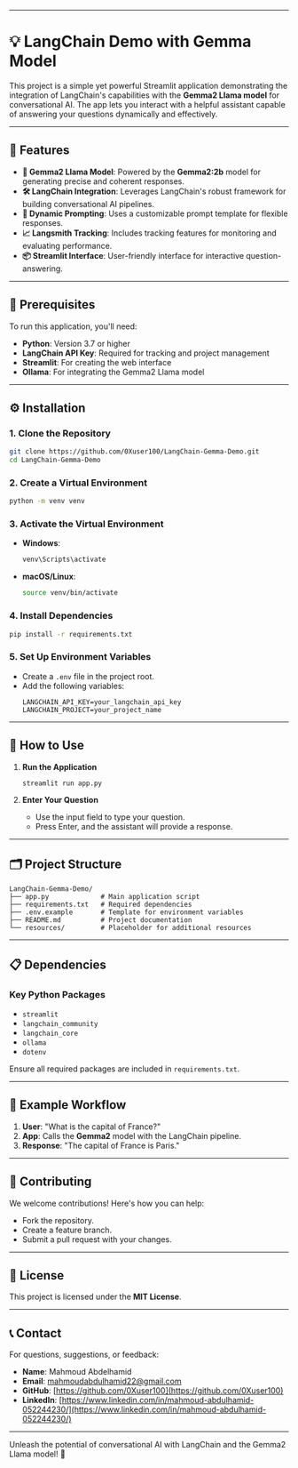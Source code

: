 
---

# 💡 LangChain Demo with Gemma Model

This project is a simple yet powerful Streamlit application demonstrating the integration of LangChain's capabilities with the **Gemma2 Llama model** for conversational AI. The app lets you interact with a helpful assistant capable of answering your questions dynamically and effectively.

---

## 🌟 Features
- **🚀 Gemma2 Llama Model**: Powered by the **Gemma2:2b** model for generating precise and coherent responses.
- **🛠️ LangChain Integration**: Leverages LangChain's robust framework for building conversational AI pipelines.
- **🎯 Dynamic Prompting**: Uses a customizable prompt template for flexible responses.
- **📈 Langsmith Tracking**: Includes tracking features for monitoring and evaluating performance.
- **📦 Streamlit Interface**: User-friendly interface for interactive question-answering.

---

## 🔧 Prerequisites

To run this application, you'll need:
- **Python**: Version 3.7 or higher
- **LangChain API Key**: Required for tracking and project management
- **Streamlit**: For creating the web interface
- **Ollama**: For integrating the Gemma2 Llama model

---

## ⚙️ Installation

### 1. Clone the Repository
```bash
git clone https://github.com/0Xuser100/LangChain-Gemma-Demo.git
cd LangChain-Gemma-Demo
```

### 2. Create a Virtual Environment
```bash
python -m venv venv
```

### 3. Activate the Virtual Environment
- **Windows**:
  ```bash
  venv\Scripts\activate
  ```
- **macOS/Linux**:
  ```bash
  source venv/bin/activate
  ```

### 4. Install Dependencies
```bash
pip install -r requirements.txt
```

### 5. Set Up Environment Variables
- Create a `.env` file in the project root.
- Add the following variables:
  ```plaintext
  LANGCHAIN_API_KEY=your_langchain_api_key
  LANGCHAIN_PROJECT=your_project_name
  ```

---

## 🚀 How to Use

1. **Run the Application**
   ```bash
   streamlit run app.py
   ```

2. **Enter Your Question**
   - Use the input field to type your question.
   - Press Enter, and the assistant will provide a response.

---

## 🗂️ Project Structure
```
LangChain-Gemma-Demo/
├── app.py             # Main application script
├── requirements.txt   # Required dependencies
├── .env.example       # Template for environment variables
├── README.md          # Project documentation
└── resources/         # Placeholder for additional resources
```

---

## 📋 Dependencies

### Key Python Packages
- `streamlit`
- `langchain_community`
- `langchain_core`
- `ollama`
- `dotenv`

Ensure all required packages are included in `requirements.txt`.

---

## 🧪 Example Workflow

1. **User**: "What is the capital of France?"
2. **App**: Calls the **Gemma2** model with the LangChain pipeline.
3. **Response**: "The capital of France is Paris."

---

## 🤝 Contributing

We welcome contributions! Here's how you can help:
- Fork the repository.
- Create a feature branch.
- Submit a pull request with your changes.

---

## 📜 License

This project is licensed under the **MIT License**.

---

## 📞 Contact

For questions, suggestions, or feedback:
- **Name**: Mahmoud Abdelhamid  
- **Email**: [mahmoudabdulhamid22@gmail.com](mailto:mahmoudabdulhamid22@gmail.com)  
- **GitHub**: [https://github.com/0Xuser100](https://github.com/0Xuser100)  
- **LinkedIn**: [https://www.linkedin.com/in/mahmoud-abdulhamid-052244230/](https://www.linkedin.com/in/mahmoud-abdulhamid-052244230/)

---

Unleash the potential of conversational AI with LangChain and the Gemma2 Llama model! 🚀
